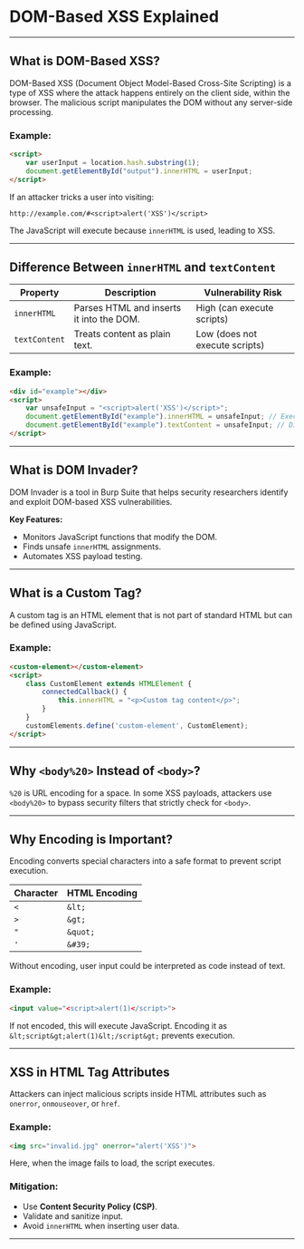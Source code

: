 # DOM-Based XSS Explained

---

## What is DOM-Based XSS?

DOM-Based XSS (Document Object Model-Based Cross-Site Scripting) is a type of XSS where the attack happens entirely on the client side, within the browser. The malicious script manipulates the DOM without any server-side processing.

### Example:
```html
<script>
    var userInput = location.hash.substring(1);
    document.getElementById("output").innerHTML = userInput;
</script>
```
If an attacker tricks a user into visiting:
```
http://example.com/#<script>alert('XSS')</script>
```
The JavaScript will execute because `innerHTML` is used, leading to XSS.

---

## Difference Between `innerHTML` and `textContent`

| Property      | Description | Vulnerability Risk |
|--------------|-------------|--------------------|
| `innerHTML`  | Parses HTML and inserts it into the DOM. | High (can execute scripts) |
| `textContent` | Treats content as plain text. | Low (does not execute scripts) |

### Example:
```html
<div id="example"></div>
<script>
    var unsafeInput = "<script>alert('XSS')</script>";
    document.getElementById("example").innerHTML = unsafeInput; // Executes script
    document.getElementById("example").textContent = unsafeInput; // Displays as text
</script>
```

---

## What is DOM Invader?

DOM Invader is a tool in Burp Suite that helps security researchers identify and exploit DOM-based XSS vulnerabilities.

**Key Features:**
- Monitors JavaScript functions that modify the DOM.
- Finds unsafe `innerHTML` assignments.
- Automates XSS payload testing.

---

## What is a Custom Tag?

A custom tag is an HTML element that is not part of standard HTML but can be defined using JavaScript.

### Example:
```html
<custom-element></custom-element>
<script>
    class CustomElement extends HTMLElement {
        connectedCallback() {
            this.innerHTML = "<p>Custom tag content</p>";
        }
    }
    customElements.define('custom-element', CustomElement);
</script>
```

---

## Why `<body%20>` Instead of `<body>`?

`%20` is URL encoding for a space. In some XSS payloads, attackers use `<body%20>` to bypass security filters that strictly check for `<body>`.

---

## Why Encoding is Important?

Encoding converts special characters into a safe format to prevent script execution.

| Character | HTML Encoding |
|-----------|--------------|
| `<`       | `&lt;`       |
| `>`       | `&gt;`       |
| `"`       | `&quot;`     |
| `'`       | `&#39;`      |

Without encoding, user input could be interpreted as code instead of text.

### Example:
```html
<input value="<script>alert(1)</script>">
```
If not encoded, this will execute JavaScript. Encoding it as `&lt;script&gt;alert(1)&lt;/script&gt;` prevents execution.

---

## XSS in HTML Tag Attributes

Attackers can inject malicious scripts inside HTML attributes such as `onerror`, `onmouseover`, or `href`.

### Example:
```html
<img src="invalid.jpg" onerror="alert('XSS')">
```
Here, when the image fails to load, the script executes.

### Mitigation:
- Use **Content Security Policy (CSP)**.
- Validate and sanitize input.
- Avoid `innerHTML` when inserting user data.

---

```
